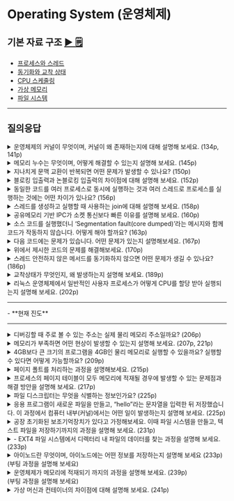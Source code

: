 # Operating System (운영체제)

## 기본 자료 구조 [▶︎ 🗒](basic.md)

- [프로세스와 스레드](./basic.md#프로세스와-스레드)
- [동기화와 교착 상태](./basic.md#동기화와-교착-상태)
- [CPU 스케줄링](./basic.md#CPU-스케줄링)
- [가상 메모리](./basic.md#가상-메모리)
- [파일 시스템](./basic.md#파일-시스템)

---

## 질의응답

<details>
<summary>운영체제의 커널이 무엇이며, 커널이 왜 존재하는지에 대해 설명해 보세요. (134p, 141p)</summary>
<p>
- 정답 : 커널은 운영체제의 핵심 부분으로, 컴퓨터 하드웨어와 응용 프로그램 간의 중재자 역할을 합니다. 커널은 프로세스와 스레드가 올바르게 실행되도록 돕고, 이들이 CPU, 메모리, 보조기억장치 등의 하드웨어를 공정하게 할당받아 실행되도록 합니다. 또 커널은 이중 모드를 운영해 사용자 응용 프로그램이 안전하고 효율적으로 시스템 자원을 사용할 수 있도록 합니다.

- 신우 : 메모리에서 운영체제가 상주해있는 부분을 커널이라고 하며, 사용자가 실행하는 응용 프로그램을 대신하여 컴퓨터의 자원 관리 및 할당, 프로세스 및 스레드를 관리하기 위해 존재합니다.
</p>
</details>

<details>
<summary>메모리 누수는 무엇이며, 어떻게 해결할 수 있는지 설명해 보세요. (145p)</summary>
<p>
- 정답 : 메모리 누수는 프로그램이 할당받은 메모리를 해제하지 않아 메모리가 지속적으로 점유되는 현상을 말합니다. 메모리 누수 문제를 해결하기 위해서는 메모리를 사용한 후 명시적으로 해제하거나 프로그래밍 언어의 가비지 컬렉션을 활용해 정리해야 합니다.

- 신우 : 프로그램이 필요하지 않은 메모리를 계속 점유하는 현상으로, 메모리의 힙 영역에서 메모리 공간을 반환하지 않을 경우 발생합니다. 이는 사용되지 않는 힙 메모리를 해제하는 가비지 컬렉션으로 정리할 수 있습니다.
</p>
</details>

<details>
<summary>지나치게 문맥 교환이 반복되면 어떤 문제가 발생할 수 있나요? (150p)</summary>
<p>
- 정답 : 빈번한 문맥 교환은 실제 작업보다 문맥 저장과 복구에 CPU 시간을 사용하게 되므로 효율성을 떨어뜨립니다. 또한 캐시 메모리의 데이터를 반복적으로 무효화하게 되므로 캐시미스율이 증가하고, 캐시 미스와 문맥 교환 오버헤드로 인한 전체 시스템의 처리 속도가 저하될 수 있습니다.

- 신우 : 지나치게 문맥 교환이 반복될 경우 캐시미스가 발생할 확률이 늘어나 비효율적이게 됩니다.
</p>
</details>

<details>
<summary>블로킹 입출력과 논블로킹 입출력의 차이점에 대해 설명해 보세요. (152p)</summary>
<p>
- 정답 : 블로킹 입출력과 논블로킹 입출력의 차이는 프로세스가 입출력 작업을 수행할 때 대기하는지 여부에 있습니다. 블로킹 입출력에서 프로세스가 입출력 작업을 시작하면 해당 작업이 완료될 때까지 대기하는 반면, 논블로킹 입출력에서는 프로세스가 입출력 작업을 시작한 후, 작업이 완료되기를 기다리지 않고 곧바로 다음 명령을 수행합니다.

- 신우 : 블로킹 입출력의 경우 시스템 콜이 발생하면 시스템 콜의 입출력 작업이 완료되기 전 까지 대기하게 되지만, 논 블로킹 입출력의 경우는 시스템 콜이 발생할 경우 해당 시스템 콜이 정상적으로 송신이 된 것을 확인한 직후 해당 입출력 작업의 실행 결과를 기다리지 않고 다음 명령을 수행합니다.
</p>
</details>

<details>
<summary>동일한 코드를 여러 프로세스로 동시에 실행하는 것과 여러 스레드로 프로세스를 실행하는 것에는 어떤 차이가 있나요? (156p) </summary>
<p>
- 정답 : 차이점은 자원 공유 여부에 있습니다. 동일한 코드를 여러 프로세스에서 동시에 실행하는 경우, 기본적으로 각 프로세스는 독립적으로 실행되며 메모리, 파일 등의 자원을 공유하지 않습니다. 반면, 여러 스레드로 프로세스를 실행하는 경우, 동일한 프로세스 내에서 실행되며 자원을 공유합니다. 따라서 스레드 간에는 통신과 협력이 쉽지만, 한 스레드의 문제가 전체 프로세스에 영향을 줄 수 있습니다. 반면, 프로세스는 스레드와 달리 서로 독립적이기 때문에 한 프로세스의 문제가 다른 프로세스에 미치는 영향이 적습니다.

- 신우 : 여러 프로세스를 동시에 실행하는 것은 멀티프로세스로, 서로의 자원을 공유하지 않는 방면, 여러 스레드로 프로세스를 실행하는 경우에는 서로 자원을 공유한다는 차이점이 있습니다.
</p>
</details>

<details>
<summary>스레드를 생성하고 실행할 때 사용하는 join에 대해 설명해 보세요. (158p)</summary>
<p>
- 정답 : join은 생성된 스레드의 실행이 완료될 때까지 기다리게 하는 메서드를 말합니다. 생성된 스레드의 실행이 종료되기도 전에 해당 스레드를 생성한 스레드가 종료되거나 다음 작업을 수행하는 것을 방지할 수 있습니다.

- 신우 : 스레드를 생성한 주체가, 생성/실행된 스레드가 종료될 때까지 대기해야 함을 의미합니다.
</p>
</details>

<details>
<summary>공유메모리 기반 IPC가 소켓 통신보다 빠른 이유를 설명해 보세요. (160p)</summary>
<p>
- 정답 : 공유 메모리는 동일한 메모리 공간에 직접 접근하여 데이터를 주고받고, 마치 자신의 메모리 공간을 읽고 쓰는 것처럼 IPC가 이루어지기 때문에 빠릅니다. 이에 반해 소켓 통신은 주고받는 데이터가 커널을 통하므로 추가적인 오버헤드가 발생할 수 있어, 공유 메모리 기반 IPC보다 다소 느릴 수 있습니다.

- 신우 : 공유 메모리 기반 IPC의 경우 프로세스들이 각자의 메모리 영역을 쓰고 읽는 것 뿐이기 때문에, 커널을 통해 데이터를 송수신하는 소켓 통신보다 빠릅니다.
</p>
</details>

<details>
<summary>소스 코드를 실행했더니 ‘Segmentation fault(core dumped)’라는 메시지와 함께 코드가 작동하지 않습니다. 어떻게 해야 할까요? (163p)</summary>
<p>
- 정답 : 생성된 코어 덤프 파일에 비정상 종료 당시의 메모리 상태나 비정상 종료 원인을 유추할 정보가 명시되어 있을 것입니다. 이 코어 덤프 파일을 분석하여 문제의 원인을 파악해야 합니다. 가령 코어 덤프 파일에 스택 트레이스가 포함되어 있을 경우, 문제가 발생한 순간 함수 호출 관계로 문제 발생 시점을 진단할 수 있습니다.

- 신우 : 코어 덤프는 프로그램이 비정상적으로 종료되는 경우 생성되는 파일입니다. 특정 시점에서 작업하던 메모리 상태가 기록되어 있으므로, 해당 파일을 가지고 디버깅을 하면 문제의 원인을 찾을 수 있습니다.
</p>
</details>


<details>
<summary>다음 코드에는 문제가 있습니다. 어떤 문제가 있는지 설명해보세요. (167p)</summary>

```C++
#include <stdio.h>
#include <pthread.h>

int shared_data = 0;	// 공유 데이터

void* increment(void* arg) {
	int i;
	for (i = 0; i < 100000; i++){
		shared_data++;	// 공유 데이터 증가
	}
	return NULL;
}

void* decrement(void* arg){
	int i;
	for (i = 0; i < 100000; i++){
		shared_data--;	// 공유 데이터 감소
	}
	return NULL;
}

int main(){
	pthread_t thread1, thread2;

	pthread_create(%thread1, NULL, increment, NULL);
	pthread_create(%thread2, NULL, decrement, NULL);

	pthread_join(thread1, NULL);
	pthread_join(thread2, NULL);

	printf("Final value of shared_data: %d\n", shared_data);

	return 0
}
```

<p>
- 정답 : 공유데이터인 'shared_data'가 두 스레드에서 동시에 수정되는 과정에서 발생할 수 있는 레이스 컨디션 문제가 있습니다. 'shared_data++'와 'shared_data--'라는 임계 구역에서의 연산이 하나씩만 수행되지 않기 때문에 데이터의 일관성이 보장되지 않을 수 있습니다.
</p>
</details>


<details>
<summary>위에서 제시한 코드의 문제를 해결해보세요. (170p)</summary>
<p>
- 정답 : 문제를 해결하려면 mutex 등을 활용해 공유 자원에 대한 접근을 동기화해야 합니다. 다음과 같은 코드를 추가하면 임계구역을 보호할 수 있습니다.</p>

```C++
#include <stdio.h>
#include <pthread.h>

int shared_data = 0;  // 공유 데이터
pthread_mutex_t mutex;  // 뮤텍스 변수 선언

void* increment(void* arg) {
    int i;
    for (i = 0; i < 100000; i++) {
        pthread_mutex_lock(&mutex);  // 뮤텍스 잠금
        shared_data++;  // 공유 데이터 증가
        pthread_mutex_unlock(&mutex);  // 뮤텍스 해제
    }
    return NULL;
}

void* decrement(void* arg) {
    int i;
    for (i = 0; i < 100000; i++) {
        pthread_mutex_lock(&mutex);  // 뮤텍스 잠금
        shared_data--;  // 공유 데이터 감소
        pthread_mutex_unlock(&mutex);  // 뮤텍스 해제
    }
    return NULL;
}

int main() {
    pthread_t thread1, thread2;

    pthread_mutex_init(&mutex, NULL);  // 뮤텍스 초기화

    pthread_create(&thread1, NULL, increment, NULL);
    pthread_create(&thread2, NULL, decrement, NULL);

    pthread_join(thread1, NULL);
    pthread_join(thread2, NULL);

    printf("Final value of shared_data: %d\n", shared_data);

    pthread_mutex_destroy(&mutex);  // 뮤텍스 제거
    return 0;
}
```

</details>

<details>
<summary>스레드 안전하지 않은 메서드를 동기화하지 않으면 어떤 문제가 생길 수 있나요? (186p)</summary>
<p>
- 정답 : 여러 스레드가 동시에 실행될 경우 레이스 컨디션이 발생하여 데이터의 일관성이 깨질 수 있습니다. 따라서, 추가적인 동기화 도구를 사용하거나, 스레드 안전한 메서드를 사용해야 합니다.
</p>
</details>

<details>
<summary>교착상태가 무엇인지, 왜 발생하는지 설명해 보세요. (189p)</summary>
<p>
- 정답 : 교착 상태는 2개 이상의 프로세스가 서로 상대방의 자원을 기다리며 무한정 대기하는 상황을 말합니다. 이는 네가지 조건이 충족될 때 발생할 수 있습니다. 첫째, 자원이 상호 배제되어 한번에 프로세스만 사용할 수 있는 경우, 둘째, 이미 자원을 점유한 프로세스가 다른 자원을 기다리는 경우, 셋째, 자원이 비선점되어 다른 프로세스가 강제로 자원을 빼앗지 못하는 경우, 넷째, 프록세스들이 원형으로 자원을 대기하는 경우입니다. 이러한 조건들이 동시에 충족될 때 교착상태가 발생할 수 있습니다.
</p>
</details>

<details>
<summary>리눅스 운영체제에서 일반적인 사용자 프로세스가 어떻게 CPU를 할당 받아 실행되는지 설명해 보세요. (202p)</summary>
<p>
- 정답 : 리눅스에서 일반적인 사용자 프로세스는 CFS 스케줄러에 의해 스케줄링 됩니다. CFS 스케줄러는 각 프로세스에 CPU의 시간을 공평하게 배분하는 것을 목표로 합니다. 기본적으로 각 프로세스의 가상실행시간인 vruntime을 유지하며, vruntime이 가장 작은 프로세스부터 스케줄링합니다. 프로세스의 vruntime은 실제 실행시간에 프로세스의 우선순위에 따른 가중치를 고려하여 계산되며, 우선순위가 높을 수록 vruntime의 증가가 느려지기 때문에 우선순위가 높은 프로세스는 더 자주 cpu를 할당받게 됩니다.
</p>
</details>

<hr>
- **현재 진도**
<hr>



<details>
<summary>디버깅할 때 주로 볼 수 있는 주소는 실제 물리 메모리 주소일까요? (206p)</summary>
<p>
- 정답 : 여기에 정답을 적어주세요.
</p>
</details>

<details>
<summary>메모리가 부족하면 어떤 현상이 발생할 수 있는지 설명해 보세요. (207p, 221p)</summary>
<p>
- 정답 : 여기에 정답을 적어주세요.
</p>
</details>

<details>
<summary>4GB보다 큰 크기의 프로그램을 4GB인 물리 메모리로 실행할 수 있을까요? 실행할 수 있다면 어떻게 가능할까요? (209p)</summary>
<p>
- 정답 : 여기에 정답을 적어주세요.
</p>
</details>

<details>
<summary>페이지 폴트를 처리하는 과정을 설명해보세요. (215p)</summary>
<p>
- 정답 : 여기에 정답을 적어주세요.
</p>
</details>

<details>
<summary>프로세스의 페이지 테이블이 모두 메모리에 적재될 경우에 발생할 수 있는 문제점과 해결 방안을 설명해 보세요. (217p)</summary>
<p>
- 정답 : 여기에 정답을 적어주세요.
</p>
</details>

<details>
<summary>파일 디스크립터는 무엇을 식별하는 정보인가요? (225p)</summary>
<p>
- 정답 : 여기에 정답을 적어주세요.
</p>
</details>

<details>
<summary>응용 프로그램이 새로운 파일을 만들고, “hello”라는 문자열을 입력한 뒤 저장했습니다. 이 과정에서 컴퓨터 내부(커널)에서는 어떤 일이 발생하는지 설명해 보세요. (225p)</summary>
<p>
- 정답 : 여기에 정답을 적어주세요.
</p>
</details>

<details>
<summary>공장 초기화된 보조기억장치가 있다고 가정해보세요. 이때 파일 시스템을 만들고, 텍스트 파일을 저장하기까지의 과정을 설명해 보세요. (231p)</summary>
<p>
- 정답 : 여기에 정답을 적어주세요.
</p>
</details>

<details>
<summary>- EXT4 파일 시스템에서 디렉터리 내 파일의 데이터를 찾는 과정을 설명해 보세요. (233p)</summary>
<p>
- 정답 : 여기에 정답을 적어주세요.
</p>
</details>

<details>
<summary>아이노드란 무엇이며, 아이노드에는 어떤 정보를 저장하는지 설명해 보세요 (233p)<br>
(부팅 과정을 설명해 보세요)</summary>
<p>
- 정답 : 여기에 정답을 적어주세요.
</p>
</details>

<details>
<summary>운영체제가  메모리에 적재되기 까지의 과정을 설명해 보세요. (239p)<br>
(부팅 과정을 설명해 보세요)</summary>
<p>
- 정답 : 여기에 정답을 적어주세요.
</p>
</details>

<details>
<summary>가상 머신과 컨테이너의 차이점에 대해 설명해 보세요. (241p)</summary>
<p>
- 정답 : 여기에 정답을 적어주세요.
</p>
</details>